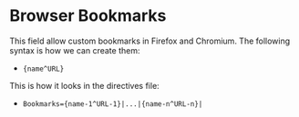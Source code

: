 # Browser Bookmarks
This field allow custom bookmarks in Firefox and Chromium. The following syntax is how we can create them:

- `{name^URL}`

This is how it looks in the directives file:
- `Bookmarks={name-1^URL-1}|...|{name-n^URL-n}|`